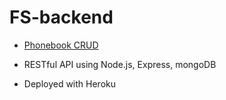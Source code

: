 # FS-backend

- [Phonebook CRUD](https://fathomless-castle-14833.herokuapp.com/)

- RESTful API using Node.js, Express, mongoDB

- Deployed with Heroku 

